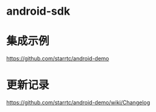 # android-sdk
集成示例
==
https://github.com/starrtc/android-demo

更新记录
===
https://github.com/starrtc/android-demo/wiki/Changelog
